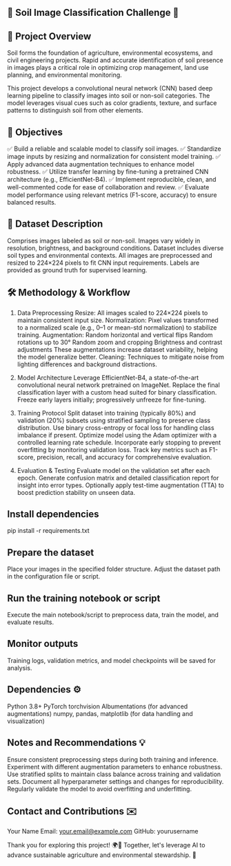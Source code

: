 ## 🌱 Soil Image Classification Challenge 📸

## 🌟 Project Overview

Soil forms the foundation of agriculture, environmental ecosystems, and civil engineering projects. Rapid and accurate identification of soil presence in images plays a critical role in optimizing crop management, land use planning, and environmental monitoring.

This project develops a convolutional neural network (CNN) based deep learning pipeline to classify images into soil or non-soil categories. The model leverages visual cues such as color gradients, texture, and surface patterns to distinguish soil from other elements.

## 🎯 Objectives

✅ Build a reliable and scalable model to classify soil images.
✅ Standardize image inputs by resizing and normalization for consistent model training.
✅ Apply advanced data augmentation techniques to enhance model robustness.
✅ Utilize transfer learning by fine-tuning a pretrained CNN architecture (e.g., EfficientNet-B4).
✅ Implement reproducible, clean, and well-commented code for ease of collaboration and review.
✅ Evaluate model performance using relevant metrics (F1-score, accuracy) to ensure balanced results.


## 📂 Dataset Description

Comprises images labeled as soil or non-soil.
Images vary widely in resolution, brightness, and background conditions.
Dataset includes diverse soil types and environmental contexts.
All images are preprocessed and resized to 224×224 pixels to fit CNN input requirements.
Labels are provided as ground truth for supervised learning.

## 🛠️ Methodology & Workflow

1. Data Preprocessing
Resize: All images scaled to 224×224 pixels to maintain consistent input size.
Normalization: Pixel values transformed to a normalized scale (e.g., 0–1 or mean-std normalization) to stabilize training.
Augmentation:
Random horizontal and vertical flips
Random rotations up to 30°
Random zoom and cropping
Brightness and contrast adjustments
These augmentations increase dataset variability, helping the model generalize better.
Cleaning: Techniques to mitigate noise from lighting differences and background distractions.

2. Model Architecture
Leverage EfficientNet-B4, a state-of-the-art convolutional neural network pretrained on ImageNet.
Replace the final classification layer with a custom head suited for binary classification.
Freeze early layers initially; progressively unfreeze for fine-tuning.

3. Training Protocol
Split dataset into training (typically 80%) and validation (20%) subsets using stratified sampling to preserve class distribution.
Use binary cross-entropy or focal loss for handling class imbalance if present.
Optimize model using the Adam optimizer with a controlled learning rate schedule.
Incorporate early stopping to prevent overfitting by monitoring validation loss.
Track key metrics such as F1-score, precision, recall, and accuracy for comprehensive evaluation.

4. Evaluation & Testing
Evaluate model on the validation set after each epoch.
Generate confusion matrix and detailed classification report for insight into error types.
Optionally apply test-time augmentation (TTA) to boost prediction stability on unseen data.


## Install dependencies
pip install -r requirements.txt

## Prepare the dataset
Place your images in the specified folder structure.
Adjust the dataset path in the configuration file or script.

## Run the training notebook or script
Execute the main notebook/script to preprocess data, train the model, and evaluate results.

## Monitor outputs
Training logs, validation metrics, and model checkpoints will be saved for analysis.


## Dependencies ⚙️

Python 3.8+
PyTorch
torchvision
Albumentations (for advanced augmentations)
numpy, pandas, matplotlib (for data handling and visualization)

## Notes and Recommendations 💡

Ensure consistent preprocessing steps during both training and inference.
Experiment with different augmentation parameters to enhance robustness.
Use stratified splits to maintain class balance across training and validation sets.
Document all hyperparameter settings and changes for reproducibility.
Regularly validate the model to avoid overfitting and underfitting.

## Contact and Contributions ✉️

Your Name
Email: your.email@example.com
GitHub: yourusername

Thank you for exploring this project! 🌍🌾
Together, let's leverage AI to advance sustainable agriculture and environmental stewardship. 🤝


